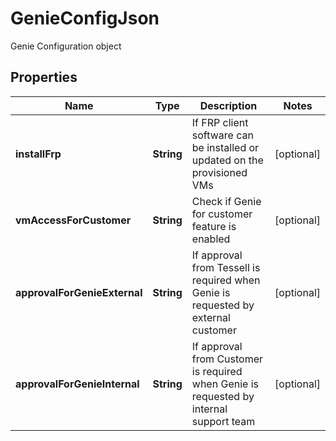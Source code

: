 

# GenieConfigJson

Genie Configuration object

## Properties

Name | Type | Description | Notes
------------ | ------------- | ------------- | -------------
**installFrp** | **String** | If FRP client software can be installed or updated on the provisioned VMs |  [optional]
**vmAccessForCustomer** | **String** | Check if Genie for customer feature is enabled |  [optional]
**approvalForGenieExternal** | **String** | If approval from Tessell is required when Genie is requested by external customer |  [optional]
**approvalForGenieInternal** | **String** | If approval from Customer is required when Genie is requested by internal support team |  [optional]



